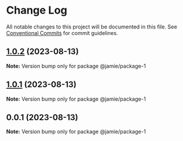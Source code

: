 # Change Log

All notable changes to this project will be documented in this file.
See [Conventional Commits](https://conventionalcommits.org) for commit guidelines.

## [1.0.2](https://github.com/codeRepJamie/lerna-lab/compare/v1.0.1...v1.0.2) (2023-08-13)

**Note:** Version bump only for package @jamie/package-1





## [1.0.1](https://github.com/codeRepJamie/lerna-lab/compare/v0.0.1...v1.0.1) (2023-08-13)

**Note:** Version bump only for package @jamie/package-1





## 0.0.1 (2023-08-13)

**Note:** Version bump only for package @jamie/package-1
